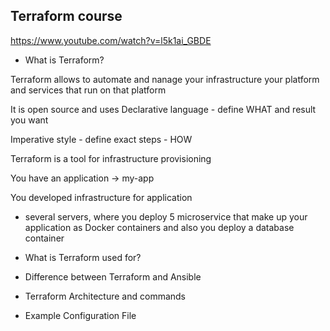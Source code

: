 ## Terraform course 
https://www.youtube.com/watch?v=l5k1ai_GBDE 


- What is Terraform? 

Terraform allows to automate and nanage your infrastructure
your platform and services that run on that platform

It is open source and uses Declarative language - define WHAT and result you want 

Imperative style - define exact steps - HOW 

Terraform is a tool for infrastructure provisioning 

You have an application -> my-app

You developed infrastructure for application 

- several servers, where you deploy 5 microservice that make up your application as Docker containers and also you deploy a database container


- What is Terraform used for?

- Difference between Terraform and Ansible 

- Terraform Architecture and commands 

- Example Configuration File 

